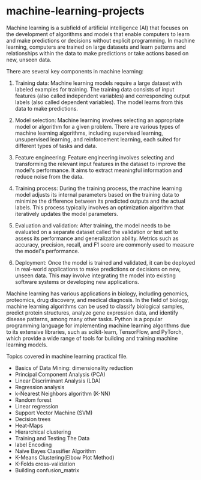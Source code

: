 # machine-learning-projects
Machine learning is a subfield of artificial intelligence (AI) that focuses on the development of algorithms and models that enable computers to learn and make predictions or decisions without explicit programming. In machine learning, computers are trained on large datasets and learn patterns and relationships within the data to make predictions or take actions based on new, unseen data.

There are several key components in machine learning:

1. Training data: Machine learning models require a large dataset with labeled examples for training. The training data consists of input features (also called independent variables) and corresponding output labels (also called dependent variables). The model learns from this data to make predictions.

2. Model selection: Machine learning involves selecting an appropriate model or algorithm for a given problem. There are various types of machine learning algorithms, including supervised learning, unsupervised learning, and reinforcement learning, each suited for different types of tasks and data.

3. Feature engineering: Feature engineering involves selecting and transforming the relevant input features in the dataset to improve the model's performance. It aims to extract meaningful information and reduce noise from the data.

4. Training process: During the training process, the machine learning model adjusts its internal parameters based on the training data to minimize the difference between its predicted outputs and the actual labels. This process typically involves an optimization algorithm that iteratively updates the model parameters.

5. Evaluation and validation: After training, the model needs to be evaluated on a separate dataset called the validation or test set to assess its performance and generalization ability. Metrics such as accuracy, precision, recall, and F1 score are commonly used to measure the model's performance.

6. Deployment: Once the model is trained and validated, it can be deployed in real-world applications to make predictions or decisions on new, unseen data. This may involve integrating the model into existing software systems or developing new applications.

Machine learning has various applications in biology, including genomics, proteomics, drug discovery, and medical diagnosis. In the field of biology, machine learning algorithms can be used to classify biological samples, predict protein structures, analyze gene expression data, and identify disease patterns, among many other tasks. Python is a popular programming language for implementing machine learning algorithms due to its extensive libraries, such as scikit-learn, TensorFlow, and PyTorch, which provide a wide range of tools for building and training machine learning models.

 Topics covered  in  machine learning practical file.

* Basics of Data Mining: dimensionality reduction
* Principal Component Analysis (PCA)
* Linear Discriminant Analysis (LDA)
* Regression analysis
* k-Nearest Neighbors algorithm (K-NN)
* Random forest
* Linear regression
* Support Vector Machine (SVM)
* Decision trees
* Heat-Maps
* Hierarchical clustering
* Training and Testing The Data
* label Encoding
* Naïve Bayes Classifier Algorithm
* K-Means Clustering(Elbow Plot Method)
* K-Folds cross-validation
* Building confusion_matrix
